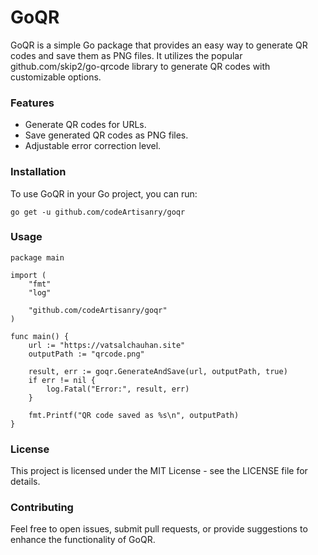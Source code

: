 # GoQR


GoQR is a simple Go package that provides an easy way to generate QR codes and save them as PNG files. It utilizes the popular github.com/skip2/go-qrcode library to generate QR codes with customizable options.

### Features
- Generate QR codes for URLs.
- Save generated QR codes as PNG files.
- Adjustable error correction level.

### Installation
To use GoQR in your Go project, you can run:
```
go get -u github.com/codeArtisanry/goqr
```

### Usage
```
package main

import (
	"fmt"
	"log"

	"github.com/codeArtisanry/goqr"
)

func main() {
	url := "https://vatsalchauhan.site"
	outputPath := "qrcode.png"

	result, err := goqr.GenerateAndSave(url, outputPath, true)
	if err != nil {
		log.Fatal("Error:", result, err)
	}

	fmt.Printf("QR code saved as %s\n", outputPath)
}
```

### License
This project is licensed under the MIT License - see the LICENSE file for details.

### Contributing
Feel free to open issues, submit pull requests, or provide suggestions to enhance the functionality of GoQR.

